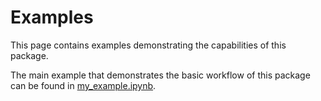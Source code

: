 # Examples

This page contains examples demonstrating the capabilities of this package.

The main example that demonstrates the basic workflow of this package can be found in
[my_example.ipynb](../../examples/my_example.ipynb).
